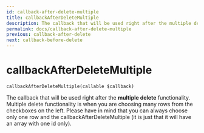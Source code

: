 ```yaml
---
id: callback-after-delete-multiple
title: callbackAfterDeleteMultiple
description: The callback that will be used right after the multiple delete functionality.
permalink: docs/callback-after-delete-multiple
previous: callback-after-delete
next: callback-before-delete
---
```


# callbackAfterDeleteMultiple


<pre><code class="language-php">callbackAfterDeleteMultiple(callable $callback)</code></pre>
The callback that will be used right after the <strong>multiple delete</strong> functionality. Multiple delete functionality is when you are choosing many rows from the checkboxes on the left. Please have in mind that you can always choose only one row and the callbackAfterDeleteMultiple (it is just that it will have an array with one id only).